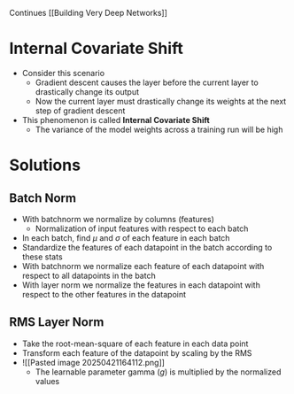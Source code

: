 Continues [[Building Very Deep Networks]]
# Internal Covariate Shift
- Consider this scenario
	- Gradient descent causes the layer before the current layer to drastically change its output
	- Now the current layer must drastically change its weights at the next step of gradient descent
- This phenomenon is called **Internal Covariate Shift**
	- The variance of the model weights across a training run will be high
# Solutions
## Batch Norm
- With batchnorm we normalize by columns (features)
	- Normalization of input features with respect to each batch
- In each batch, find $\mu$ and $\sigma$ of each feature in each batch
- Standardize the features of each datapoint in the batch according to these stats
- With batchnorm we normalize each feature of each datapoint with respect to all datapoints in the batch
- With layer norm we normalize the features in each datapoint with respect to the other features in the datapoint
## RMS Layer Norm
- Take the root-mean-square of each feature in each data point
- Transform each feature of the datapoint by scaling by the RMS
- ![[Pasted image 20250421164112.png]]
	- The learnable parameter gamma ($g$) is multiplied by the normalized values